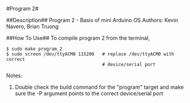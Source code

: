 #Program 2#

##Description##
Program 2 - Basis of mini Arduino OS
Authors: Kevin Navero, Brian Truong

##How To Use##
To compile program 2 from the terminal,

```
$ sudo make program_2
$ sudo screen /dev/ttyACM0 115200   # replace /dev/ttyACM0 with correct
                                    # device/serial port
```
Notes: 

1. Double check the build command for the "program" target and make sure
the -P argument points to the correct device/serial port
